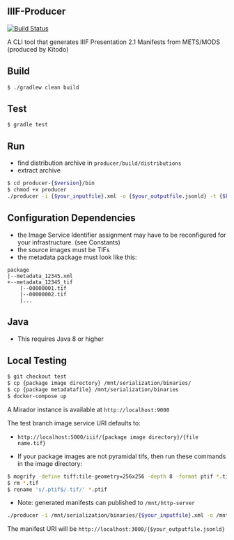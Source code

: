 ## IIIF-Producer

[![Build Status](https://travis-ci.org/ubleipzig/iiif-producer.png?branch=master)](https://travis-ci.org/ubleipzig/iiif-producer)

A CLI tool that generates IIIF Presentation 2.1 Manifests from METS/MODS (produced by Kitodo)

## Build
`$ ./gradlew clean build`

## Test
`$ gradle test`

## Run
* find distribution archive in `producer/build/distributions`
* extract archive
```bash
$ cd producer-{$version}/bin
$ chmod +x producer
./producer -i {$your_inputfile}.xml -o {$your_outputfile.jsonld} -t {$kitodo_archive_name} -v {$view_identifier}
```

## Configuration Dependencies
* the Image Service Identifier assignment may have to be reconfigured for your infrastructure. (see Constants)
* the source images must be TIFs
* the metadata package must look like this:

```
package
|--metadata_12345.xml
+--metadata_12345_tif
    |--00000001.tif
    |--00000002.tif
    |...
```    
   
## Java
* This requires Java 8 or higher

## Local Testing

```bash
$ git checkout test
$ cp {package image directory} /mnt/serialization/binaries/
$ cp {package metadatafile} /mnt/serialization/binaries
$ docker-compose up
```
A Mirador instance is available at 
`http://localhost:9000`

The test branch image service URI defaults to:
 * `http://localhost:5000/iiif/{package image directory}/{file name.tif}`

* If your package images are not pyramidal tifs, then run these commands in the image directory:
```bash
$ mogrify -define tiff:tile-geometry=256x256 -depth 8 -format ptif *.tif
$ rm *.tif
$ rename 's/.ptif$/.tif/' *.ptif
```
* Note: generated manifests can published to `/mnt/http-server`
```bash
./producer -i /mnt/serialization/binaries/{$your_inputfile}.xml -o /mnt/http-server/{$your_outputfile.jsonld} -t {$kitodo_archive_name} -v {package image directory}
``` 
The manifest URI will be `http://localhost:3000/{$your_outputfile.jsonld}`
 